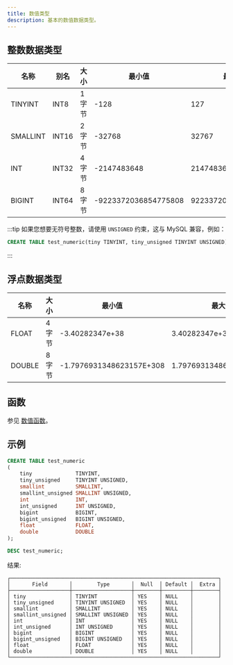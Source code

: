 ```yaml
---
title: 数值类型
description: 基本的数值数据类型。
---
```


## 整数数据类型

| 名称     | 别名  | 大小    | 最小值               | 最大值              |
|----------|-------|---------|----------------------|---------------------|
| TINYINT  | INT8  | 1 字节  | -128                 | 127                 |
| SMALLINT | INT16 | 2 字节  | -32768               | 32767               |
| INT      | INT32 | 4 字节  | -2147483648          | 2147483647          |
| BIGINT   | INT64 | 8 字节  | -9223372036854775808 | 9223372036854775807 |

:::tip
如果您想要无符号整数，请使用 `UNSIGNED` 约束，这与 MySQL 兼容，例如：

```sql
CREATE TABLE test_numeric(tiny TINYINT, tiny_unsigned TINYINT UNSIGNED)
```
:::

## 浮点数据类型

| 名称   | 大小    | 最小值                  | 最大值                 |
|--------|---------|-------------------------|------------------------|
| FLOAT  | 4 字节  | -3.40282347e+38          | 3.40282347e+38          |
| DOUBLE | 8 字节  | -1.7976931348623157E+308 | 1.7976931348623157E+308 |

## 函数

参见 [数值函数](/sql/sql-functions/numeric-functions)。

## 示例

```sql
CREATE TABLE test_numeric
(
    tiny              TINYINT,
    tiny_unsigned     TINYINT UNSIGNED,
    smallint          SMALLINT,
    smallint_unsigned SMALLINT UNSIGNED,
    int               INT,
    int_unsigned      INT UNSIGNED,
    bigint            BIGINT,
    bigint_unsigned   BIGINT UNSIGNED,
    float             FLOAT,
    double            DOUBLE
);
```

```sql
DESC test_numeric;
```

结果:
```
┌───────────────────────────────────────────────────────────────────┐
│       Field       │        Type       │  Null  │ Default │  Extra │
├───────────────────┼───────────────────┼────────┼─────────┼────────┤
│ tiny              │ TINYINT           │ YES    │ NULL    │        │
│ tiny_unsigned     │ TINYINT UNSIGNED  │ YES    │ NULL    │        │
│ smallint          │ SMALLINT          │ YES    │ NULL    │        │
│ smallint_unsigned │ SMALLINT UNSIGNED │ YES    │ NULL    │        │
│ int               │ INT               │ YES    │ NULL    │        │
│ int_unsigned      │ INT UNSIGNED      │ YES    │ NULL    │        │
│ bigint            │ BIGINT            │ YES    │ NULL    │        │
│ bigint_unsigned   │ BIGINT UNSIGNED   │ YES    │ NULL    │        │
│ float             │ FLOAT             │ YES    │ NULL    │        │
│ double            │ DOUBLE            │ YES    │ NULL    │        │
└───────────────────────────────────────────────────────────────────┘
```